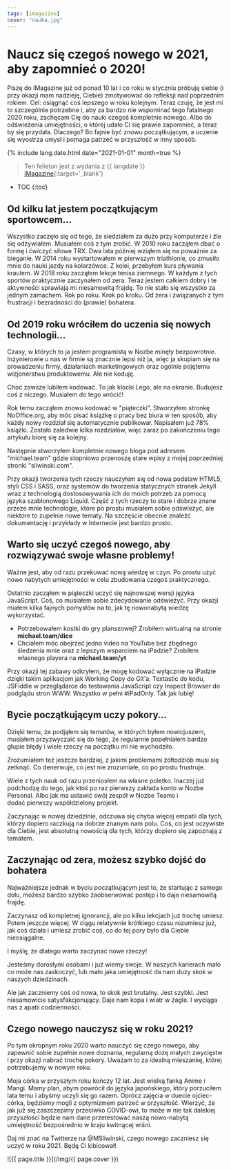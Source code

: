 ```yaml
---
tags: [imagazine]
cover: "nauka.jpg"
---
```


# Naucz się czegoś nowego w 2021, aby zapomnieć o 2020!

Piszę do iMagazine już od ponad 10 lat i co roku w styczniu próbuję siebie (i przy okazji mam nadzieję, Ciebie) zmotywować do refleksji nad poprzednim rokiem. Cel: osiągnąć coś lepszego w roku kolejnym. Teraz czuję, że jest mi to szczególnie potrzebne i, aby za bardzo nie wspominać tego fatalnego 2020 roku, zachęcam Cię do nauki czegoś kompletnie nowego. Albo do odświeżenia umiejętności, o której udało Ci się prawie zapomnieć, a teraz by się przydała. Dlaczego? Bo fajnie być znowu początkującym, a uczenie się wyostrza umysł i pomaga patrzeć w przyszłość w inny sposób.

<!--More-->

{% include lang.date.html date="2021-01-01" month=true %}

> Ten felieton jest z wydania z {{ langdate }} [iMagazine](https://imagazine.pl){:target='_blank'}

* TOC
{:toc}

## Od kilku lat jestem początkującym sportowcem…

Wszystko zaczęło się od tego, że siedziałem za dużo przy komputerze i źle się odżywiałem. Musiałem coś z tym zrobić. W 2010 roku zacząłem dbać o formę i ćwiczyć siłowe TRX. Dwa lata później wziąłem się na poważnie za bieganie. W 2014 roku wystartowałem w pierwszym triathlonie, co zmusiło mnie do nauki jazdy na kolarzówce. Z kolei, przebyłem kurs pływania kraulem. W 2018 roku zacząłem lekcje tenisa ziemnego. W każdym z tych sportów praktycznie zaczynałem od zera. Teraz jestem całkiem dobry i te aktywności sprawiają mi niesamowitą frajdę. To nie stało się wszystko za jednym zamachem. Rok po roku. Krok po kroku. Od zera i związanych z tym frustracji i bezradności do (prawie) bohatera.

## Od 2019 roku wróciłem do uczenia się nowych technologii…

Czasy, w których to ja jestem programistą w Nozbe minęły bezpowrotnie. Inżynierowie u nas w firmie są znacznie lepsi niż ja, więc ja skupiam się na prowadzeniu firmy, działaniach marketingowych oraz ogólnie pojętemu wizjonerstwu produktowemu. Ale nie koduję.

Choć zawsze lubiłem kodować. To jak klocki Lego, ale na ekranie. Budujesz coś z niczego. Musiałem do tego wrócić!

Rok temu zacząłem znowu kodować w "piąteczki". Stworzyłem stronkę NoOffice.org, aby móc pisać książkę o pracy bez biura w ten sposób, aby każdy nowy rozdział się automatycznie publikował. Napisałem już 78% książki. Zostało zaledwie kilka rozdziałów, więc zaraz po zakończeniu tego artykułu biorę się za kolejny.

Następnie stworzyłem kompletnie nowego bloga pod adresem "michael.team" gdzie stopniowo przenoszę stare wpisy z mojej poprzedniej stronki "sliwinski.com".

Przy okazji tworzenia tych rzeczy nauczyłem się od nowa podstaw HTML5, styli CSS i SASS, oraz systemów do tworzenia statycznych stronek Jekyll wraz z technologią dostosowywania ich do moich potrzeb za pomocą języka szablonowego Liquid. Część z tych rzeczy to stare i dobrze znane przeze mnie technologie, które po prostu musiałem sobie odświeżyć, ale niektóre to zupełnie nowe tematy. Na szczęście obecnie znaleźć dokumentację i przykłady w Internecie jest bardzo prosto.

## Warto się uczyć czegoś nowego, aby rozwiązywać swoje własne problemy!

Ważne jest, aby od razu przekuwać nową wiedzę w czyn. Po prostu użyć nowo nabytych umiejętności w celu zbudowania czegoś praktycznego.

Ostatnio zacząłem w piąteczki uczyć się najnowszej wersji języka JavaScript. Coś, co musiałem sobie zdecydowanie odświeżyć. Przy okazji miałem kilka fajnych pomysłów na to, jak tę nowonabytą wiedzę wykorzystać.

- Potrzebowałem kostki do gry planszowej? Zrobiłem wirtualną na stronie **michael.team/dice**
- Chciałem móc obejrzeć jedno video na YouTube bez zbędnego śledzenia mnie oraz z lepszym wsparciem na iPadzie? Zrobiłem własnego playera na **michael.team/yt**

Przy okazji tej zabawy odkryłem, że mogę kodować wyłącznie na iPadzie dzięki takim aplikacjom jak Working Copy do Git'a, Textastic do kodu, JSFiddle w przeglądarce do testowania JavaScript czy Inspect Browser do podglądu stron WWW. Wszystko w pełni #iPadOnly. Tak jak lubię!

## Bycie początkującym uczy pokory…

Dzięki temu, że podjąłem się tematów, w których byłem nowicjuszem, musiałem przyzwyczaić się do tego, że regularnie popełniałem bardzo głupie błędy i wiele rzeczy na początku mi nie wychodziło.

Zrozumiałem też jeszcze bardziej, z jakimi problemami żółtodziób musi się zetknąć. Co denerwuje, co jest nie zrozumiałe, co po prostu frustruje.

Wiele z tych nauk od razu przeniosłem na własne poletko. Inaczej już podchodzę do tego, jak ktoś po raz pierwszy zakłada konto w Nozbe Personal. Albo jak ma ustawić swój zespół w Nozbe Teams i dodać pierwszy współdzielony projekt.

Zaczynając w nowej dziedzinie, odczuwa się chyba więcej empatii dla tych, którzy dopiero raczkują na dobrze znanym nam polu. Coś, co jest oczywiste dla Ciebie, jest absolutną nowością dla tych, którzy dopiero się zapoznają z tematem.

## Zaczynając od zera, możesz szybko dojść do bohatera

Najważniejsze jednak w byciu początkującym jest to, że startując z samego dołu, możesz bardzo szybko zaobserwować postęp i to daje niesamowitą frajdę.

Zaczynasz od kompletnej ignorancji, ale po kilku lekcjach już trochę umiesz. Potem jeszcze więcej. W ciągu relatywnie krótkiego czasu rozumiesz już, jak coś działa i umiesz zrobić coś, co do tej pory było dla Ciebie nieosiągalne.

I myślę, że dlatego warto zaczynać nowe rzeczy!

Jesteśmy dorosłymi osobami i już wiemy swoje. W naszych karierach mało co może nas zaskoczyć, lub mało jaka umiejętność da nam duży skok w naszych dziedzinach.

Ale jak zaczniemy coś od nowa, to skok jest brutalny. Jest szybki. Jest niesamowicie satysfakcjonujący. Daje nam kopa i wiatr w żagle. I wyciąga nas z apatii codzienności.

## Czego nowego nauczysz się w roku 2021?

Po tym okropnym roku 2020 warto nauczyć się czego nowego, aby zapewnić sobie zupełnie nowe doznania, regularną dozę małych zwycięstw i przy okazji nabrać trochę pokory. Uważam to za idealną mieszankę, której potrzebujemy w nowym roku.

Moja córka w przyszłym roku kończy 12 lat. Jest wielką fanką Anime i Mangi. Mamy plan, abym powrócił do języka japońskiego, który porzuciłem lata temu i abyśmy uczyli się go razem. Oprócz zajęcia w duecie ojciec-córka, będziemy mogli z optymizmem patrzeć w przyszłość. Wierzyć, że jak już się zaszczepimy przeciwko COVID-owi, to może w nie tak dalekiej przyszłości będzie nam dane przetestować naszą nowo-nabytą umiejętność bezpośrednio w kraju kwitnącej wiśni.

Daj mi znać na Twitterze na @MSliwinski, czego nowego zaczniesz się uczyć w roku 2021. Będę Ci kibicował!

![{{ page.title }}](/img/{{ page.cover }})

[n]: https://nozbe.com/pl/?a=mike
[np]: https://nozbe.com/pl/personal/?a=mike